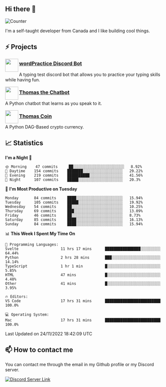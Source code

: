 <h2>Hi there 👋</h2>

![Counter](https://komarev.com/ghpvc/?username=principle105)

<p>I'm a self-taught developer from Canada and I like building cool things.</p>

<h2>⚡ Projects</h2>

<img align="left" src="https://i.imgur.com/BIzs17V.png" width="42" height="42" />
<h3><a target="_blank" href="https://discord.com/application-directory/743183681182498906">wordPractice Discord Bot</a></h3>
<p>A typing test discord bot that allows you to practice your typing skills while having fun.</p>

<img align="left" src="https://i.imgur.com/hA9YF2s.png" width="42" height="42" />
<h3><a href="https://github.com/principle105/thomasthechatbot">Thomas the Chatbot</a></h3>
<p>A Python chatbot that learns as you speak to it.</p>

<img align="left" src="https://i.imgur.com/4FdQpgN.png" width="42" height="42" />
<h3><a href="https://github.com/principle105/thomas-coin">Thomas Coin</a></h3>
<p>A Python DAG-Based crypto currency.</p>

<h2>📈 Statistics</h2>

<!--START_SECTION:waka-->
**I'm a Night 🦉** 

```text
🌞 Morning    47 commits     ██░░░░░░░░░░░░░░░░░░░░░░░   8.92% 
🌆 Daytime    154 commits    ███████░░░░░░░░░░░░░░░░░░   29.22% 
🌃 Evening    219 commits    ██████████░░░░░░░░░░░░░░░   41.56% 
🌙 Night      107 commits    █████░░░░░░░░░░░░░░░░░░░░   20.3%

```
📅 **I'm Most Productive on Tuesday** 

```text
Monday       84 commits     ████░░░░░░░░░░░░░░░░░░░░░   15.94% 
Tuesday      105 commits    █████░░░░░░░░░░░░░░░░░░░░   19.92% 
Wednesday    54 commits     ██░░░░░░░░░░░░░░░░░░░░░░░   10.25% 
Thursday     69 commits     ███░░░░░░░░░░░░░░░░░░░░░░   13.09% 
Friday       46 commits     ██░░░░░░░░░░░░░░░░░░░░░░░   8.73% 
Saturday     85 commits     ████░░░░░░░░░░░░░░░░░░░░░   16.13% 
Sunday       84 commits     ████░░░░░░░░░░░░░░░░░░░░░   15.94%

```


📊 **This Week I Spent My Time On** 

```text
💬 Programming Languages: 
Svelte                   11 hrs 17 mins      ████████████████░░░░░░░░░   64.44% 
Python                   2 hrs 28 mins       ███░░░░░░░░░░░░░░░░░░░░░░   14.14% 
TypeScript               1 hr 1 min          █░░░░░░░░░░░░░░░░░░░░░░░░   5.85% 
HTML                     47 mins             █░░░░░░░░░░░░░░░░░░░░░░░░   4.48% 
Other                    41 mins             █░░░░░░░░░░░░░░░░░░░░░░░░   3.95%

🔥 Editors: 
VS Code                  17 hrs 31 mins      █████████████████████████   100.0%

💻 Operating System: 
Mac                      17 hrs 31 mins      █████████████████████████   100.0%

```


 Last Updated on 24/11/2022 18:42:09 UTC
<!--END_SECTION:waka-->

<h2>📫 How to contact me</h2>

You can contact me through the email in my Github profile or my Discord server.

[![Discord Server Link](https://dcbadge.vercel.app/api/server/DHnk46C)](https://discord.gg/DHnk46C)

